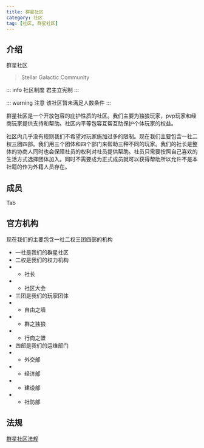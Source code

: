 ```yaml
---
title: 群星社区
category: 社区
tag: [社区, 群星社区]
---
```


## 介绍

群星社区
> Stellar Galactic Community

::: info 社区制度
君主立宪制
:::

::: warning 注意
该社区暂未满足人数条件
:::

群星社区是一个开放包容的庇护性质的社区。我们主要为独狼玩家，pvp玩家和经商玩家提供支持和帮助。社区内平等包容互帮互助保护个体玩家的权益。

社区内几乎没有规则我们不希望对玩家施加过多的限制。现在我们主要包含一社二权三团四部。我们用三个团体和四个部门来帮助三种不同的玩家。我们的社长是整体的协商人同时也会保障社员的权利对社员提供帮助。社员只需要按照自己喜欢的生活方式选择团体加入。同时不需要成为正式成员就可以获得帮助所以允许不是本社籍的作为外籍人员存在。

## 成员

Tab

## 官方机构

现在我们的主要包含一社二权三团四部的机构

- 一社是我们的群星社区
- 二权是我们的权力机构
- - 社长
- - 社区大会
- 三团是我们的玩家团体
- - 自由之墙
- - 群之独狼
- - 行商之盟
- 四部是我们的运维部门
- - 外交部
- - 经济部
- - 建设部
- - 社防部

## 法规

[群星社区法规](../law/starwar.md)
